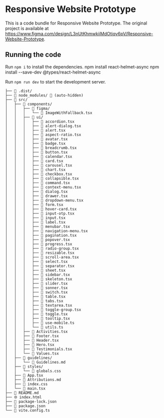 
  # Responsive Website Prototype

  This is a code bundle for Responsive Website Prototype. The original project is available at https://www.figma.com/design/L3nUtKhmwkiiMdOtiqv6pV/Responsive-Website-Prototype.

  ## Running the code

  Run `npm i` to install the dependencies.
  npm install react-helmet-async
  npm install --save-dev @types/react-helmet-async

  Run `npm run dev` to start the development server.

 
  
  ```
├── 📁 .dist/
├── 📁 node_modules/ 🚫 (auto-hidden)
├── 📁 src/
│   ├── 📁 components/
│   │   ├── 📁 figma/
│   │   │   └── 📄 ImageWithFallback.tsx
│   │   ├── 📁 ui/
│   │   │   ├── 📄 accordion.tsx
│   │   │   ├── 📄 alert-dialog.tsx
│   │   │   ├── 📄 alert.tsx
│   │   │   ├── 📄 aspect-ratio.tsx
│   │   │   ├── 📄 avatar.tsx
│   │   │   ├── 📄 badge.tsx
│   │   │   ├── 📄 breadcrumb.tsx
│   │   │   ├── 📄 button.tsx
│   │   │   ├── 📄 calendar.tsx
│   │   │   ├── 📄 card.tsx
│   │   │   ├── 📄 carousel.tsx
│   │   │   ├── 📄 chart.tsx
│   │   │   ├── 📄 checkbox.tsx
│   │   │   ├── 📄 collapsible.tsx
│   │   │   ├── 📄 command.tsx
│   │   │   ├── 📄 context-menu.tsx
│   │   │   ├── 📄 dialog.tsx
│   │   │   ├── 📄 drawer.tsx
│   │   │   ├── 📄 dropdown-menu.tsx
│   │   │   ├── 📄 form.tsx
│   │   │   ├── 📄 hover-card.tsx
│   │   │   ├── 📄 input-otp.tsx
│   │   │   ├── 📄 input.tsx
│   │   │   ├── 📄 label.tsx
│   │   │   ├── 📄 menubar.tsx
│   │   │   ├── 📄 navigation-menu.tsx
│   │   │   ├── 📄 pagination.tsx
│   │   │   ├── 📄 popover.tsx
│   │   │   ├── 📄 progress.tsx
│   │   │   ├── 📄 radio-group.tsx
│   │   │   ├── 📄 resizable.tsx
│   │   │   ├── 📄 scroll-area.tsx
│   │   │   ├── 📄 select.tsx
│   │   │   ├── 📄 separator.tsx
│   │   │   ├── 📄 sheet.tsx
│   │   │   ├── 📄 sidebar.tsx
│   │   │   ├── 📄 skeleton.tsx
│   │   │   ├── 📄 slider.tsx
│   │   │   ├── 📄 sonner.tsx
│   │   │   ├── 📄 switch.tsx
│   │   │   ├── 📄 table.tsx
│   │   │   ├── 📄 tabs.tsx
│   │   │   ├── 📄 textarea.tsx
│   │   │   ├── 📄 toggle-group.tsx
│   │   │   ├── 📄 toggle.tsx
│   │   │   ├── 📄 tooltip.tsx
│   │   │   ├── 📄 use-mobile.ts
│   │   │   └── 📄 utils.ts
│   │   ├── 📄 Activities.tsx
│   │   ├── 📄 Footer.tsx
│   │   ├── 📄 Header.tsx
│   │   ├── 📄 Hero.tsx
│   │   ├── 📄 Testimonials.tsx
│   │   └── 📄 Values.tsx
│   ├── 📁 guidelines/
│   │   └── 📝 Guidelines.md
│   ├── 📁 styles/
│   │   └── 🎨 globals.css
│   ├── 📄 App.tsx
│   ├── 📝 Attributions.md
│   ├── 🎨 index.css
│   └── 📄 main.tsx
├── 📖 README.md
├── 🌐 index.html
├── 📄 package-lock.json
├── 📄 package.json
└── 📄 vite.config.ts
```

